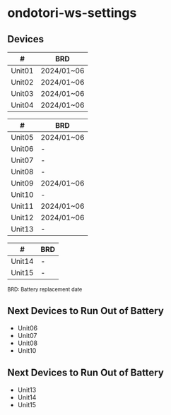 # ondotori-ws-settings

## Devices

| # | BRD |
| --- | --- |
| Unit01 | 2024/01~06 |
| Unit02 | 2024/01~06 |
| Unit03 | 2024/01~06 |
| Unit04 | 2024/01~06 |

| # | BRD |
| --- | --- |
| Unit05 | 2024/01~06 |
| Unit06 | - |
| Unit07 | - |
| Unit08 | - |
| Unit09 | 2024/01~06 |
| Unit10 | - |
| Unit11 | 2024/01~06 |
| Unit12 | 2024/01~06 |
| Unit13 | - |

| # | BRD |
| --- | --- |
| Unit14 | - |
| Unit15 | - |

<small>BRD: Battery replacement date</small>

## Next Devices to Run Out of Battery

- Unit06
- Unit07
- Unit08
- Unit10

## Next Devices to Run Out of Battery

- Unit13
- Unit14
- Unit15
